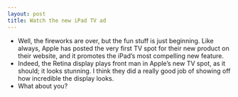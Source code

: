 ```yaml
---
layout: post
title: Watch the new iPad TV ad
---
```

* Well, the fireworks are over, but the fun stuff is just beginning. Like always, Apple has posted the very first TV spot for their new product on their website, and it promotes the iPad’s most compelling new feature.
* Indeed, the Retina display plays front man in Apple’s new TV spot, as it should; it looks stunning. I think they did a really good job of showing off how incredible the display looks.
* What about you?

